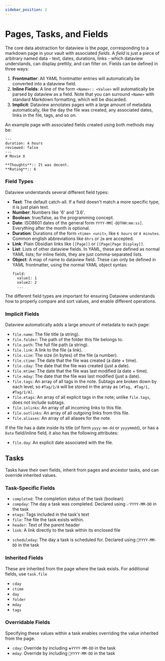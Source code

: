 ```yaml
---
sidebar_position: 2
---
```


# Pages, Tasks, and Fields

The core data abstraction for dataview is the *page*, corresponding to a markdown page in your vault with associated
*fields*. A *field* is just a piece of arbitrary named data - text, dates, durations, links - which dataview
understands, can display prettily, and can filter on. Fields can be defined in three ways:

1. **Frontmatter**: All YAML frontmatter entries will automatically be converted into a dataview field.
2. **Inline Fields**: A line of the form `<Name>:: <Value>` will automatically be parsed by dataview as a field. Note
   that you can surround `<Name>` with standard Markdown formatting, which will be discarded.
3. **Implicit**: Dataview annotates pages with a large amount of metadata automatically, like the day the file was
   created, any associated dates, links in the file, tags, and so on.

An example page with associated fields created using both methods may be:

```
---
duration: 4 hours
reviewed: false
---
# Movie X

**Thoughts**:: It was decent.
**Rating**:: 6
```

### Field Types

Dataview understands several different field types:

- **Text**: The default catch-all. If a field doesn't match a more specific type, it is just plain text.
- **Number**: Numbers like '6' and '3.6'.
- **Boolean**: true/false, as the programming concept.
- **Date**: ISO8601 dates of the general form `YYYY-MM[-DDTHH:mm:ss]`. Everything after the month is optional.
- **Duration**: Durations of the form `<time> <unit>`, like `6 hours` or `4 minutes`. Common english abbreviations like
  `6hrs` or `2m` are accepted.
- **Link**: Plain Obsidian links like `[[Page]]` or `[[Page|Page Display]]`.
- **List**: Lists of other dataview fields. In YAML, these are defined as normal YAML lists; for inline fields, they are
  just comma-separated lists.
- **Object**: A map of name to dataview field. These can only be defined in YAML frontmatter, using the normal YAML
  object syntax:
  ```
  field:
    value1: 1
    value2: 2
    ...
  ```

The different field types are important for ensuring Dataview understands how to properly compare and sort values, and
enable different operations.

### Implicit Fields 

Dataview automatically adds a large amount of metadata to each page:

- `file.name`: The file title (a string).
- `file.folder`: The path of the folder this file belongs to.
- `file.path`: The full file path (a string).
- `file.link`: A link to the file (a link).
- `file.size`: The size (in bytes) of the file (a number).
- `file.ctime`: The date that the file was created (a date + time).
- `file.cday`: The date that the file was created (just a date).
- `file.mtime`: The date that the file was last modified (a date + time).
- `file.mday`: The date that the file was last modified (just a date).
- `file.tags`: An array of all tags in the note. Subtags are broken down by each level, so `#Tag/1/A` will be stored in
  the array as `[#Tag, #Tag/1, #Tag/1/A]`.
- `file.etags`: An array of all explicit tags in the note; unlike `file.tags`, does not include subtags.
- `file.inlinks`: An array of all incoming links to this file.
- `file.outlinks`: An array of all outgoing links from this file.
- `file.aliases`: An array of all aliases for the note.

If the file has a date inside its title (of form `yyyy-mm-dd` or `yyyymmdd`), or has a `Date` field/inline field, it also has the following attributes:

- `file.day`: An explicit date associated with the file.


## Tasks
Tasks have their own fields, inherit from pages and ancestor tasks, and can override inherited values.

### Task-Specific Fields

- `completed`: The completion status of the task (boolean)
- `compday`: The day a task was completed. Declared using `✅YYYY-MM-DD` in the task
- `etags`: Tags included in the task's text
- `file`: The file the task exists within.
- `header`: Text of the parent header
- `link`: A link directly to the task within its enclosed file
<!-- - `repeating`: Indicates whether a task is repeating or not (boolean) Declared using `🔁` in the task -->
- `scheduleday`: The day a task is scheduled for. Declared using `📅YYYY-MM-DD` in the task

### Inherited Fields
These are inherited from the page where the task exists. For additional fields, use `task.file`

- `cday`
- `ctime`
- `day`
- `folder`
- `mday`
- `tags`

### Overridable Fields
Specifying these values within a task enables overriding the value inherited from the page.

- `cday`: Override by including `➕YYYY-MM-DD` in the task
- `mday`: Override by including `🔼YYYY-MM-DD` in the task